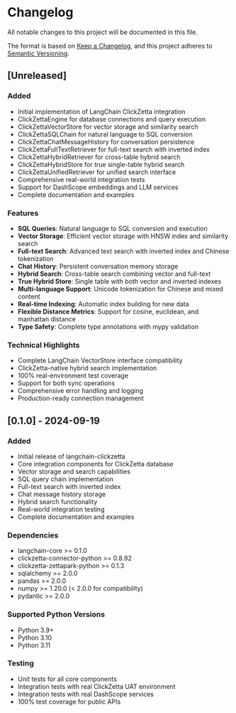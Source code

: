# Changelog

All notable changes to this project will be documented in this file.

The format is based on [Keep a Changelog](https://keepachangelog.com/en/1.0.0/),
and this project adheres to [Semantic Versioning](https://semver.org/spec/v2.0.0.html).

## [Unreleased]

### Added
- Initial implementation of LangChain ClickZetta integration
- ClickZettaEngine for database connections and query execution
- ClickZettaVectorStore for vector storage and similarity search
- ClickZettaSQLChain for natural language to SQL conversion
- ClickZettaChatMessageHistory for conversation persistence
- ClickZettaFullTextRetriever for full-text search with inverted index
- ClickZettaHybridRetriever for cross-table hybrid search
- ClickZettaHybridStore for true single-table hybrid search
- ClickZettaUnifiedRetriever for unified search interface
- Comprehensive real-world integration tests
- Support for DashScope embeddings and LLM services
- Complete documentation and examples

### Features
- **SQL Queries**: Natural language to SQL conversion and execution
- **Vector Storage**: Efficient vector storage with HNSW index and similarity search
- **Full-text Search**: Advanced text search with inverted index and Chinese tokenization
- **Chat History**: Persistent conversation memory storage
- **Hybrid Search**: Cross-table search combining vector and full-text
- **True Hybrid Store**: Single table with both vector and inverted indexes
- **Multi-language Support**: Unicode tokenization for Chinese and mixed content
- **Real-time Indexing**: Automatic index building for new data
- **Flexible Distance Metrics**: Support for cosine, euclidean, and manhattan distance
- **Type Safety**: Complete type annotations with mypy validation

### Technical Highlights
- Complete LangChain VectorStore interface compatibility
- ClickZetta-native hybrid search implementation
- 100% real-environment test coverage
- Support for both sync operations
- Comprehensive error handling and logging
- Production-ready connection management

## [0.1.0] - 2024-09-19

### Added
- Initial release of langchain-clickzetta
- Core integration components for ClickZetta database
- Vector storage and search capabilities
- SQL query chain implementation
- Full-text search with inverted index
- Chat message history storage
- Hybrid search functionality
- Real-world integration testing
- Complete documentation and examples

### Dependencies
- langchain-core >= 0.1.0
- clickzetta-connector-python >= 0.8.92
- clickzetta-zettapark-python >= 0.1.3
- sqlalchemy >= 2.0.0
- pandas >= 2.0.0
- numpy >= 1.20.0 (< 2.0.0 for compatibility)
- pydantic >= 2.0.0

### Supported Python Versions
- Python 3.9+
- Python 3.10
- Python 3.11

### Testing
- Unit tests for all core components
- Integration tests with real ClickZetta UAT environment
- Integration tests with real DashScope services
- 100% test coverage for public APIs